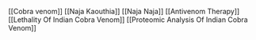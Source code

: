 [[Cobra venom]]
[[Naja Kaouthia]]
[[Naja Naja]]
[[Antivenom Therapy]]
[[Lethality Of Indian Cobra Venom]]
[[Proteomic Analysis Of Indian Cobra Venom]]
